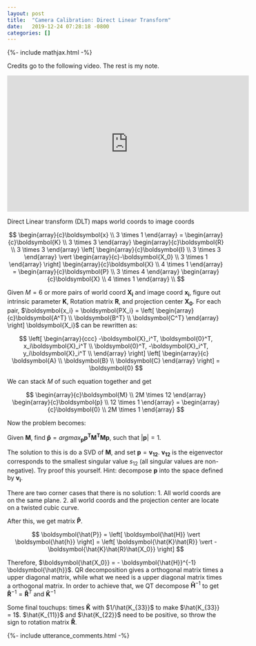 ```yaml
---
layout: post
title:  "Camera Calibration: Direct Linear Transform"
date:   2019-12-24 07:28:18 -0800
categories: []
---
```


{%- include mathjax.html -%}

Credits go to the following video. The rest is my note.
<iframe width="560" height="315" src="https://www.youtube.com/embed/ywternCEqSU" frameborder="0" allow="accelerometer; autoplay; encrypted-media; gyroscope; picture-in-picture" allowfullscreen></iframe>

Direct Linear transform (DLT) maps world coords to image coords

$$
\begin{array}{c}\boldsymbol{x} \\ 3 \times 1 \end{array} = 
\begin{array}{c}\boldsymbol{K} \\ 3 \times 3 \end{array}
\begin{array}{c}\boldsymbol{R} \\ 3 \times 3 \end{array}
\left[ 
    \begin{array}{c}\boldsymbol{I} \\ 3 \times 3 \end{array} \vert 
    \begin{array}{c}-\boldsymbol{X_0} \\ 3 \times 1 \end{array} 
\right]
\begin{array}{c}\boldsymbol{X} \\ 4 \times 1 \end{array} = 
\begin{array}{c}\boldsymbol{P} \\ 3 \times 4 \end{array}
\begin{array}{c}\boldsymbol{X} \\ 4 \times 1 \end{array} \\
$$

Given $M = 6$ or more pairs of world coord $\boldsymbol{X_i}$ and image coord $\boldsymbol{x_i}$, figure out intrinsic parameter $\boldsymbol{K}$, Rotation matrix $\boldsymbol{R}$, and projection center $\boldsymbol{X_0}$. For each pair, $\boldsymbol{x_i} = \boldsymbol{PX_i} = \left[ \begin{array}{c}\boldsymbol{A^T} \\ \boldsymbol{B^T} \\ \boldsymbol{C^T} \end{array} \right] \boldsymbol{X_i}$ can be rewritten as:

$$
\left[ \begin{array}{ccc}
    -\boldsymbol{X}_i^T, \boldsymbol{0}^T, x_i\boldsymbol{X}_i^T \\
    \boldsymbol{0}^T, -\boldsymbol{X}_i^T, y_i\boldsymbol{X}_i^T \\
\end{array} \right]
\left[ \begin{array}{c}
\boldsymbol{A} \\ \boldsymbol{B} \\ \boldsymbol{C}
\end{array} \right]
= \boldsymbol{0}
$$

We can stack $M$ of such equation together and get

$$
\begin{array}{c}\boldsymbol{M} \\ 2M \times 12 \end{array}
\begin{array}{c}\boldsymbol{p} \\ 12 \times 1 \end{array} = 
\begin{array}{c}\boldsymbol{0} \\ 2M \times 1 \end{array}
$$

Now the problem becomes:

Given $\boldsymbol{M}$, find $\boldsymbol{\hat{p}} = argmax_\boldsymbol{p} \boldsymbol{p^TM^TMp}$, such that $\vert \boldsymbol{p}\vert = 1$.

The solution to this is do a SVD of $\boldsymbol{M}$, and set $\boldsymbol{p} = \boldsymbol{v_{12}}$. $\boldsymbol{v_{12}}$ is the eigenvector corresponds to the smallest singular value $s_{12}$ (all singular values are non-negative). Try proof this yourself. Hint: decompose $\boldsymbol{p}$ into the space defined by $\boldsymbol{v_i}$.

There are two corner cases that there is no solution: 1. All world coords are on the same plane. 2. all world coords and the projection center are locate on a twisted cubic curve.

After this, we get matrix $\boldsymbol{\hat{P}}$.

$$
\boldsymbol{\hat{P}} =
\left[ 
    \boldsymbol{\hat{H}} \vert 
    \boldsymbol{\hat{h}} 
\right] =
\left[ 
    \boldsymbol{\hat{K}\hat{R}} \vert 
    -\boldsymbol{\hat{K}\hat{R}\hat{X_0}} 
\right]
$$

Therefore, $\boldsymbol{\hat{X_0}} = - \boldsymbol{\hat{H}}^{-1} \boldsymbol{\hat{h}}$. QR decomposition gives a orthogonal matrix times a upper diagonal matrix, while what we need is a upper diagonal matrix times a orthogonal matrix. In order to achieve that, we QT decompose $\boldsymbol{\hat{H}}^{-1}$ to get $\boldsymbol{\hat{R}}^{-1}=\boldsymbol{\hat{R}}^T$ and $\boldsymbol{\hat{K}}^{-1}$

Some final touchups: times $\boldsymbol{\hat{K}}$ with $1/\hat{K_{33}}$ to make $\hat{K_{33}} = 1$. $\hat{K_{11}}$ and $\hat{K_{22}}$ need to be positive, so throw the sign to rotation matrix $\boldsymbol{\hat{R}}$.

{%- include utterance_comments.html -%}